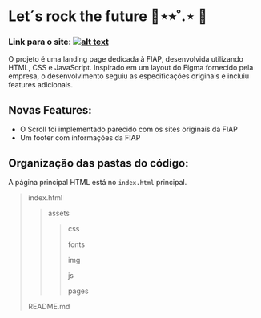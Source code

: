 # Let´s rock the future  🎸⋆⭒˚.⋆ 🤟

### Link para o site: [![alt text](assets/img/favicon.ico)](https://front-fiap-kappa.vercel.app/)

O projeto é uma landing page dedicada à FIAP, desenvolvida utilizando HTML, CSS e JavaScript. Inspirado em um layout do Figma fornecido pela empresa, o desenvolvimento seguiu as especificações originais e incluiu features adicionais.

## Novas Features:
* O Scroll foi implementado parecido com os sites originais da FIAP
* Um footer com informações da FIAP 

## Organização das pastas do código:

A página principal HTML está no `index.html` principal.

> index.html
>
>> assets
>>
>>> css
>>>
>>> fonts
>>>
>>> img
>>>
>>> js
>>>
>>> pages
>
> README.md
>
